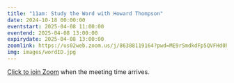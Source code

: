```yaml
---
title: "11am: Study the Word with Howard Thompson"
date: 2024-10-18 00:00:00
eventstart: 2025-04-08 11:00:00
eventend: 2025-04-08 13:00:00
expirydate: 2025-04-08 13:00:00
zoomlink: https://us02web.zoom.us/j/86388119164?pwd=ME9rSmdkdFp5QVFHd0hIbDZmNXhRQT09
img: images/wordID.jpg
---
```


[Click to join Zoom](https://us02web.zoom.us/j/86388119164?pwd=ME9rSmdkdFp5QVFHd0hIbDZmNXhRQT09) when the meeting time arrives.